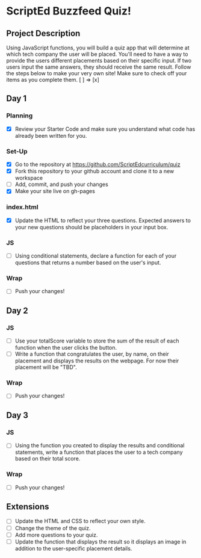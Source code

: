 # ScriptEd Buzzfeed Quiz!

## Project Description
Using JavaScript functions, you will build a quiz  app that will determine at which tech company the user will be placed. You'll need to have a way to provide the users different placements based on their specific input. If two users input the same answers, they should receive the same result. Follow the steps below to make your very own site! 
Make sure to check off your items as you complete them. [ ] => [x]


## Day 1
### Planning
- [x] Review your Starter Code and make sure you understand what code has already been written for you.
### Set-Up
- [x] Go to the repository at https://github.com/ScriptEdcurriculum/quiz
- [x] Fork this repository to your github account and clone it to a new workspace
- [ ] Add, commit, and push your changes
- [x] Make your site live on gh-pages
### index.html
- [X] Update the HTML to reflect your three questions. Expected answers to your new questions should be placeholders in your input box.
### JS
- [ ] Using conditional statements, declare a function for each of your questions that returns a number based on the user's input. 
### Wrap
- [ ] Push your changes!


## Day 2
### JS
- [ ] Use your totalScore variable to store the sum of the result of each function when the user clicks the button.
- [ ] Write a function that congratulates the user, by name, on their placement and displays the results on the webpage. For now their placement will be "TBD". 
### Wrap
- [ ] Push your changes!


## Day 3
### JS
- [ ] Using the function you created to display the results and conditional statements, write a function that places the user to a tech company based on their total score.
### Wrap
- [ ] Push your changes!

## Extensions
- [ ] Update the HTML and CSS to reflect your own style.
- [ ] Change the theme of the quiz.
- [ ] Add more questions to your quiz.
- [ ] Update the function that displays the result so it displays an image in addition to the user-specific placement details.
